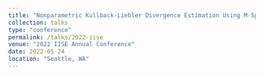 ```yaml
---
title: "Nonparametric Kullback-Liebler Divergence Estimation Using M-Spacing"
collection: talks
type: "conference"
permalink: /talks/2022-iise
venue: "2022 IISE Annual Conference"
date: 2022-05-24
location: "Seattle, WA"
---
```


